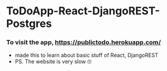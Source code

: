 # ToDoApp-React-DjangoREST-Postgres

### To visit the app, https://publictodo.herokuapp.com/
- made this to learn about basic stuff of React, DjangoREST
- PS. The website is very slow 🙄️
